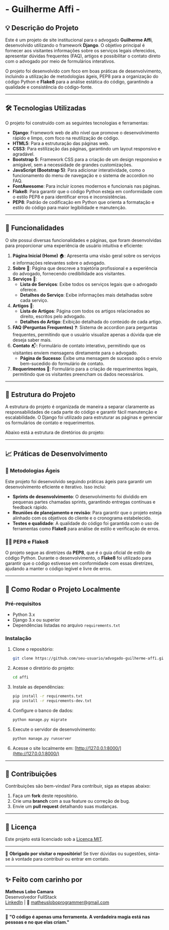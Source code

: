 #  **- Guilherme Affi -**

## 💡 **Descrição do Projeto**

Este é um projeto de site institucional para o advogado **Guilherme Affi**, desenvolvido utilizando o framework **Django**. O objetivo principal é fornecer aos visitantes informações sobre os serviços legais oferecidos, apresentar dúvidas frequentes (FAQ), artigos e possibilitar o contato direto com o advogado por meio de formulários interativos.

O projeto foi desenvolvido com foco em boas práticas de desenvolvimento, incluindo a utilização de metodologias ágeis, PEP8 para a organização do código Python e **Flake8** para a análise estática do código, garantindo a qualidade e consistência do código-fonte.

---

## 🛠️ **Tecnologias Utilizadas**

O projeto foi construído com as seguintes tecnologias e ferramentas:

- **Django**: Framework web de alto nível que promove o desenvolvimento rápido e limpo, com foco na reutilização de código.
- **HTML5**: Para a estruturação das páginas web.
- **CSS3**: Para estilização das páginas, garantindo um layout responsivo e agradável.
- **Bootstrap 5**: Framework CSS para a criação de um design responsivo e amigável, sem a necessidade de grandes customizações.
- **JavaScript (Bootstrap 5)**: Para adicionar interatividade, como o funcionamento do menu de navegação e o sistema de accordion no FAQ.
- **FontAwesome**: Para incluir ícones modernos e funcionais nas páginas.
- **Flake8**: Para garantir que o código Python esteja em conformidade com o estilo PEP8 e para identificar erros e inconsistências.
- **PEP8**: Padrão de codificação em Python que orienta a formatação e estilo do código para maior legibilidade e manutenção.

---

## 🔧 **Funcionalidades**

O site possui diversas funcionalidades e páginas, que foram desenvolvidas para proporcionar uma experiência de usuário intuitiva e eficiente:

1. **Página Inicial (Home)** 🏠: Apresenta uma visão geral sobre os serviços e informações relevantes sobre o advogado.
2. **Sobre** 👤: Página que descreve a trajetória profissional e a experiência do advogado, fornecendo credibilidade aos visitantes.
3. **Serviços** 💼:
   - **Lista de Serviços**: Exibe todos os serviços legais que o advogado oferece.
   - **Detalhes do Serviço**: Exibe informações mais detalhadas sobre cada serviço.
4. **Artigos** 📝:
   - **Lista de Artigos**: Página com todos os artigos relacionados ao direito, escritos pelo advogado.
   - **Detalhes do Artigo**: Exibição detalhada do conteúdo de cada artigo.
5. **FAQ (Perguntas Frequentes)** ❓: Sistema de accordion para perguntas frequentes, permitindo que o usuário visualize apenas a dúvida que ele deseja saber mais.
6. **Contato** 📬: Formulário de contato interativo, permitindo que os visitantes enviem mensagens diretamente para o advogado.
   - **Página de Sucesso**: Exibe uma mensagem de sucesso após o envio bem-sucedido do formulário de contato.
7. **Requerimentos** 📄: Formulário para a criação de requerimentos legais, permitindo que os visitantes preencham os dados necessários.

---

## 📂 **Estrutura do Projeto**

A estrutura do projeto é organizada de maneira a separar claramente as responsabilidades de cada parte do código e garantir fácil manutenção e escalabilidade. O Django foi utilizado para estruturar as páginas e gerenciar os formulários de contato e requerimentos.

Abaixo está a estrutura de diretórios do projeto:


---

## 📈 **Práticas de Desenvolvimento**

### 🚀 **Metodologias Ágeis**

Este projeto foi desenvolvido seguindo práticas ágeis para garantir um desenvolvimento eficiente e iterativo. Isso inclui:

- **Sprints de desenvolvimento**: O desenvolvimento foi dividido em pequenas partes chamadas sprints, garantindo entregas contínuas e feedback rápido.
- **Reuniões de planejamento e revisão**: Para garantir que o projeto esteja alinhado com os objetivos do cliente e o cronograma estabelecido.
- **Testes e qualidade**: A qualidade do código foi garantida com o uso de ferramentas como **Flake8** para análise de estilo e verificação de erros.

### 🧑‍💻 **PEP8 e Flake8**

O projeto segue as diretrizes da **PEP8**, que é o guia oficial de estilo de código Python. Durante o desenvolvimento, o **Flake8** foi utilizado para garantir que o código estivesse em conformidade com essas diretrizes, ajudando a manter o código legível e livre de erros.

---

## 🚀 **Como Rodar o Projeto Localmente**

### Pré-requisitos

- Python 3.x
- Django 3.x ou superior
- Dependências listadas no arquivo `requirements.txt`

### Instalação

1. Clone o repositório:

    ```bash
    git clone https://github.com/seu-usuario/advogado-guilherme-affi.git
    ```

2. Acesse o diretório do projeto:

    ```bash
    cd affi
    ```

3. Instale as dependências:

    ```bash
    pip install -r requirements.txt
    pip install -r requirements-dev.txt
    ```

4. Configure o banco de dados:

    ```bash
    python manage.py migrate
    ```

5. Execute o servidor de desenvolvimento:

    ```bash
    python manage.py runserver
    ```

6. Acesse o site localmente em: [http://127.0.0.1:8000/](http://127.0.0.1:8000/)

---

## 🤝 **Contribuições**

Contribuições são bem-vindas! Para contribuir, siga as etapas abaixo:

1. Faça um **fork** deste repositório.
2. Crie uma **branch** com a sua feature ou correção de bug.
3. Envie um **pull request** detalhando suas mudanças.

---

## 📜 **Licença**

Este projeto está licenciado sob a [Licença MIT](LICENSE).

---

🎉 **Obrigado por visitar o repositório!** Se tiver dúvidas ou sugestões, sinta-se à vontade para contribuir ou entrar em contato.

---

## ✨ **Feito com carinho por**

**Matheus Lobo Camara**  
Desenvolvedor FullStack  
[LinkedIn](www.linkedin.com/in/matheus-lobo-camara-developer) |
📧 matheusloboprogrammer@gmail.com

---

🔗 **"O código é apenas uma ferramenta. A verdadeira magia está nas pessoas e no que elas criam."**  

